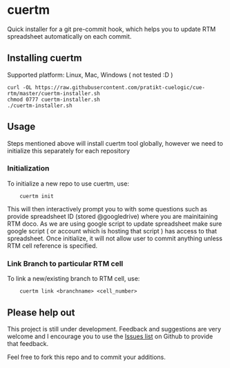 cuertm
========

Quick installer for a git pre-commit hook, which helps you to update RTM spreadsheet automatically on each commit.

Installing cuertm
-------------------
Supported platform: Linux, Mac, Windows ( not tested :D )

    curl -OL https://raw.githubusercontent.com/pratikt-cuelogic/cue-rtm/master/cuertm-installer.sh
    chmod 0777 cuertm-installer.sh
    ./cuertm-installer.sh
    
Usage
-------------------
Steps mentioned above will install cuertm tool globally, however we need to initialize this separately for each repository

### Initialization

To initialize a new repo to use cuertm, use:
  
		cuertm init

This will then interactively prompt you to with some questions such as provide spreadsheet ID (stored @googledrive) where you are mainitaining RTM doco. As we are using google script to update spreadsheet make sure google script ( or account which is hosting that script ) has access to that spreadsheet.
Once initialize, it will not allow user to commit anything unless RTM cell reference is specified.

### Link Branch to particular RTM cell

To link a new/existing branch to RTM cell, use:

		cuertm link <branchname> <cell_number>
		

Please help out
---------------
This project is still under development. Feedback and suggestions are very
welcome and I encourage you to use the [Issues
list](https://github.com/pratikt-cuelogic/cue-rtm/issues) on Github to provide that
feedback.

Feel free to fork this repo and to commit your additions.
